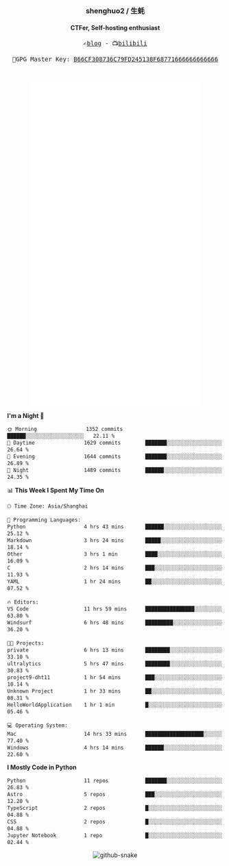 <h3 align="center"> shenghuo2 / 生蚝 </h3>
<h4 align="center" >CTFer, Self-hosting enthusiast</h3>


<p align="center">
  <samp>
    ✍️<a href="https://blog.shenghuo2.top/">blog</a> -
    📺<a href="https://space.bilibili.com/85894935">bilibili</a>
  </samp>
</p>
<p align="center">
  <samp>
     🔐GPG Master Key: <a align="center" href="https://github.com/shenghuo2.gpg">B66CF308736C79FD245138F68771666666666666</a>
  </samp>
</p>
<br>
<p align="center">
  <a href="https://github.com/shenghuo2">
    <img width="400" align="top" src="https://github.com/shenghuo2/shenghuo2/blob/main/metrics.left.svg" />
  </a>
  <a href="https://github.com/shenghuo2">
    <img width="400" align="top" src="https://github.com/shenghuo2/shenghuo2/blob/main/metrics.right.svg" />
  </a>
</p>


<!--START_SECTION:waka-->
**I'm a Night 🦉** 

```text
🌞 Morning                1352 commits        ██████░░░░░░░░░░░░░░░░░░░   22.11 % 
🌆 Daytime                1629 commits        ███████░░░░░░░░░░░░░░░░░░   26.64 % 
🌃 Evening                1644 commits        ███████░░░░░░░░░░░░░░░░░░   26.89 % 
🌙 Night                  1489 commits        ██████░░░░░░░░░░░░░░░░░░░   24.35 % 
```


📊 **This Week I Spent My Time On** 

```text
🕑︎ Time Zone: Asia/Shanghai

💬 Programming Languages: 
Python                   4 hrs 43 mins       ██████░░░░░░░░░░░░░░░░░░░   25.12 % 
Markdown                 3 hrs 24 mins       █████░░░░░░░░░░░░░░░░░░░░   18.14 % 
Other                    3 hrs 1 min         ████░░░░░░░░░░░░░░░░░░░░░   16.09 % 
C                        2 hrs 14 mins       ███░░░░░░░░░░░░░░░░░░░░░░   11.93 % 
YAML                     1 hr 24 mins        ██░░░░░░░░░░░░░░░░░░░░░░░   07.52 % 

🔥 Editors: 
VS Code                  11 hrs 59 mins      ████████████████░░░░░░░░░   63.80 % 
Windsurf                 6 hrs 48 mins       █████████░░░░░░░░░░░░░░░░   36.20 % 

🐱‍💻 Projects: 
private                  6 hrs 13 mins       ████████░░░░░░░░░░░░░░░░░   33.10 % 
ultralytics              5 hrs 47 mins       ████████░░░░░░░░░░░░░░░░░   30.83 % 
project9-dht11           1 hr 54 mins        ███░░░░░░░░░░░░░░░░░░░░░░   10.14 % 
Unknown Project          1 hr 33 mins        ██░░░░░░░░░░░░░░░░░░░░░░░   08.31 % 
HelloWorldApplication    1 hr 1 min          █░░░░░░░░░░░░░░░░░░░░░░░░   05.46 % 

💻 Operating System: 
Mac                      14 hrs 33 mins      ███████████████████░░░░░░   77.40 % 
Windows                  4 hrs 14 mins       ██████░░░░░░░░░░░░░░░░░░░   22.60 % 
```

**I Mostly Code in Python** 

```text
Python                   11 repos            ███████░░░░░░░░░░░░░░░░░░   26.83 % 
Astro                    5 repos             ███░░░░░░░░░░░░░░░░░░░░░░   12.20 % 
TypeScript               2 repos             █░░░░░░░░░░░░░░░░░░░░░░░░   04.88 % 
CSS                      2 repos             █░░░░░░░░░░░░░░░░░░░░░░░░   04.88 % 
Jupyter Notebook         1 repo              █░░░░░░░░░░░░░░░░░░░░░░░░   02.44 % 
```




<!--END_SECTION:waka-->


<div align="center">
  <picture>
    <source media="(prefers-color-scheme: dark)" srcset="https://gist.githubusercontent.com/shenghuo2/bfce20b14ab0484cef03bae6e60e0b3a/raw/github-snake-dark.svg" />
    <source media="(prefers-color-scheme: light)" srcset="https://gist.githubusercontent.com/shenghuo2/bfce20b14ab0484cef03bae6e60e0b3a/raw/github-snake.svg" />
    <img alt="github-snake" src="https://gist.githubusercontent.com/shenghuo2/bfce20b14ab0484cef03bae6e60e0b3a/raw/github-snake.svg" />
  </picture>
</div>

<!--
**shenghuo2/shenghuo2** is a ✨ _special_ ✨ repository because its `README.md` (this file) appears on your GitHub profile.

Here are some ideas to get you started:

- 🔭 I’m currently working on ...
- 🌱 I’m currently learning ...
- 👯 I’m looking to collaborate on ...
- 🤔 I’m looking for help with ...
- 💬 Ask me about ...
- 📫 How to reach me: ...
- 😄 Pronouns: ...
- ⚡ Fun fact: ...
-->
